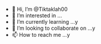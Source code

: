 - 👋 Hi, I’m @Tiktaklah00
- 👀 I’m interested in ...
- 🌱 I’m currently learning ...y
- 💞️ I’m looking to collaborate on ...y
- 📫 How to reach me ...y

<!---
Tiktaklah00/Tiktaklah00 is a ✨ special ✨ repository because its `README.md` (this file) appears on your GitHub profile.
You can click the Preview link to take a look at your changes.
--->
